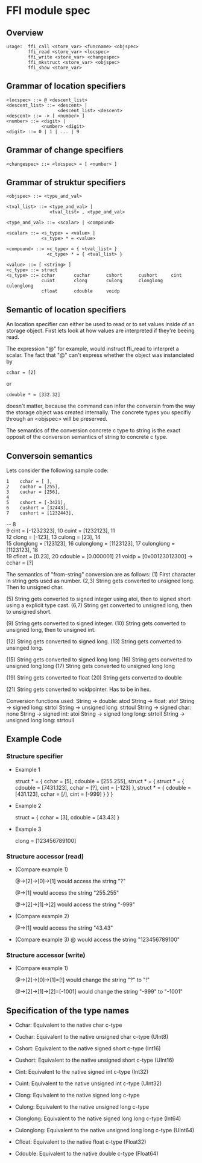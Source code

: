 # FFI module spec
## Overview
    usage:  ffi_call <store_var> <funcname> <objspec>
            ffi_read <store_var> <locspec>
            ffi_write <store_var> <changespec>
            ffi_mkstruct <store_var> <objspec>
            ffi_show <store_var>

## Grammar of location specifiers

    <locspec> ::= @ <descent_list>
    <descent_list> ::= <descent> |
                       <descent_list> <descent>
    <descent> ::= -> [ <number> ]
    <number> ::= <digit> |
                 <number> <digit>
    <digit> ::= 0 | 1 | ... | 9

## Grammar of change specifiers

    <changespec> ::= <locspec> = [ <number> ]

## Grammar of struktur specifiers
    <objspec> ::= <type_and_val>

    <tval_list> ::= <type_and_val> |
                    <tval_list> , <type_and_val>

    <type_and_val> ::= <scalar> | <compound>

    <scalar> ::= <s_type> = <value> |
                 <s_type> * = <value>

    <compound> ::= <c_type> = { <tval_list> }
                   <c_type> * = { <tval_list> }

    <value> ::= [ <string> ]
    <c_type> ::= struct
    <s_type> ::= cchar       cuchar      cshort      cushort     cint        
                 cuint       clong       culong      clonglong   culonglong  
                 cfloat      cdouble     voidp

## Semantic of location specifiers
An location specifier can either be used to
read or to set values inside of an storage object.
First lets look at how values are interpreted
if they're beeing read.

The expression "@" for example, would instruct
ffi\_read to interpret a scalar. The fact that
"@" can't express whether the object was instanciated
by 

    cchar = [2]

or

    cdouble * = [332.32]

doesn't matter, because the command can infer the
conversin from the way the storage object was 
created internally. The concrete types you specifiy
through an \<objspec\> will be preserved.

The semantics of the conversion concrete c type to string
is the exact opposit of the conversion semantics of 
string to concrete c type.

## Conversoin semantics
Lets consider the following sample code:

    1    cchar = [ ], 
    2    cuchar = [255],
    3    cuchar = [256],
    4    
    5    cshort = [-3421], 
    6    cushort = [32443], 
    7    cushort = [1232443], 
--  8    
    9    cint = [-1232323],
    10   cuint = [1232123],
    11   
    12   clong = [-123], 
    13   culong = [23],
    14   
    15   clonglong = [123123],
    16   culonglong = [1123123],
    17   culonglong = [1123123],
    18   
    19   cfloat = [0.23],
    20   cdouble = [0.000001]
    21   voidp = [0x00123012300]  -> cchar = [?]

The semantics of "from-string" conversion are as follows:
(1) First character in string gets used as number.
(2,3) String gets converted to unsigned long. Then to unsigned char.

(5) String gets converted to signed integer using atoi, 
    then to signed short using a explicit type cast.
(6,7) String get converted to unsigned long, then to unsigned short.

(9) String gets converted to signed integer.
(10) String gets converted to unsigned long, then to unsigned int.

(12) String gets converted to signed long.
(13) String gets converted to unsinged long.

(15) String gets converted to signed long long
(16) String gets converted to unsigned long long
(17) String gets converted to unsigned long long

(19) String gets converted to float
(20) String gets converted to double

(21) String gets converted to voidpointer. Has to be in hex.

Conversion functions used:
String -> double: atod
String -> float: atof
String -> signed long: strtol
String -> unsigned long: strtoul
String -> signed char: none
String -> signed int: atoi
String -> signed long long: strtoll
String -> unsigned long long: strtoull

## Example Code
### Structure specifier
* Example 1

    struct * = {
        cchar = [5],
        cdouble = [255.255],
        struct * = {
            struct * = {
                cdouble = [7431.123],
                cchar = [?],
                cint = [-123]
            },
            struct * = {
                cdouble = [431.123],
                cchar = [/],
                cint = [-999]
            }
        }
    }

* Example 2

    struct = {
        cchar = [3],
        cdouble = [43.43]
    }

* Example 3

    clong = [123456789100]

### Structure accessor (read)
* (Compare example 1)

    @->[2]->[0]->[1] 
    would access the string "?"

    @->[1]
    would access the string "255.255"

    @->[2]->[1]->[2]
    would access the string "-999"

* (Compare example 2)

    @->[1]
    would access the string "43.43"

* (Compare example 3)
    @
    would access the string "123456789100"

### Structure accessor (write)
* (Compare example 1)

    @->[2]->[0]->[1]=[!]
    would change the string "?" to "!"

    @->[2]->[1]->[2]=[-1001]
    would change the string "-999" to "-1001"


## Specification of the type names
* Cchar:
  Equivalent to the native char c-type

* Cuchar:
  Equivalent to the native unsigned char c-type (UInt8)

* Cshort:
  Equivalent to the native signed short c-type (Int16)

* Cushort:
  Equivalent to the native unsigned short c-type (UInt16)

* Cint:
  Equivalent to the native signed int c-type (Int32)

* Cuint:
  Equivalent to the native unsigned int c-type (UInt32)

* Clong:
  Equivalent to the native signed long c-type

* Culong:
  Equivalent to the native unsigned long c-type

* Clonglong:
  Equivalent to the native signed long long c-type (Int64)

* Culonglong:
  Equivalent to the native unsigned long long c-type (UInt64)

* Cfloat:
  Equivalent to the native float c-type (Float32)

* Cdouble:
  Equivalent to the native double c-type (Float64)
